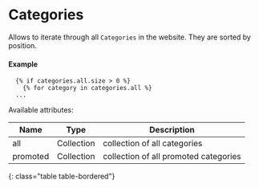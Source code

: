 # Categories

Allows to iterate through all `Categories` in the website. They are sorted by position.

#### Example

~~~ liquid
  {% if categories.all.size > 0 %}
    {% for category in categories.all %}
  ...
~~~

Available attributes:

Name     | Type       | Description
---------|------------|------------
all      | Collection | collection of all categories
promoted | Collection | collection of all promoted categories
{: class="table table-bordered"}
